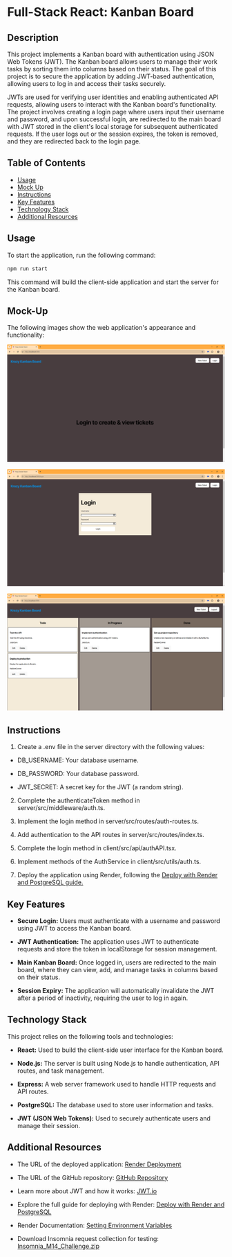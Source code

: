 # Full-Stack React: Kanban Board

## Description

This project implements a Kanban board with authentication using JSON Web Tokens (JWT). The Kanban board allows users to manage their work tasks by sorting them into columns based on their status. The goal of this project is to secure the application by adding JWT-based authentication, allowing users to log in and access their tasks securely.

JWTs are used for verifying user identities and enabling authenticated API requests, allowing users to interact with the Kanban board's functionality. The project involves creating a login page where users input their username and password, and upon successful login, are redirected to the main board with JWT stored in the client's local storage for subsequent authenticated requests. If the user logs out or the session expires, the token is removed, and they are redirected back to the login page.

## Table of Contents

- [Usage](#usage)
- [Mock Up](#mock-up)
- [Instructions](#instructions)
- [Key Features](#key-features)
- [Technology Stack](#technology-stack)
- [Additional Resources](#additional-resources)

## Usage

To start the application, run the following command:

```bash
npm run start
```
This command will build the client-side application and start the server for the Kanban board.

## Mock-Up

The following images show the web application's appearance and functionality:

![The Kanban board application displays a Login Required page.](./assets/14-00-unauthenticated-page.png)

![The Kanban board application displays a Login page.](./assets/14-01-login-page.png)

![The Kanban board application includes a main page that displays a list of all tasks sorted into three columns according their statuses.](./assets/14-02-main-page.png)

## Instructions

1. Create a .env file in the server directory with the following values:

* DB_USERNAME: Your database username.

* DB_PASSWORD: Your database password.

* JWT_SECRET: A secret key for the JWT (a random string).

2. Complete the authenticateToken method in server/src/middleware/auth.ts.

3. Implement the login method in server/src/routes/auth-routes.ts.

4. Add authentication to the API routes in server/src/routes/index.ts.

5. Complete the login method in client/src/api/authAPI.tsx.

6. Implement methods of the AuthService in client/src/utils/auth.ts.

7. Deploy the application using Render, following the [Deploy with Render and PostgreSQL guide.](https://coding-boot-camp.github.io/full-stack/render/deploy-with-render-and-postgresql)

## Key Features

* **Secure Login:** Users must authenticate with a username and password using JWT to access the Kanban board.

* **JWT Authentication:** The application uses JWT to authenticate requests and store the token in localStorage for session management.

* **Main Kanban Board:** Once logged in, users are redirected to the main board, where they can view, add, and manage tasks in columns based on their status.

* **Session Expiry:** The application will automatically invalidate the JWT after a period of inactivity, requiring the user to log in again.

## Technology Stack

This project relies on the following tools and technologies:

* **React:** Used to build the client-side user interface for the Kanban board.

* **Node.js:** The server is built using Node.js to handle authentication, API routes, and task management.

* **Express:** A web server framework used to handle HTTP requests and API routes.

* **PostgreSQL:** The database used to store user information and tasks.

* **JWT (JSON Web Tokens):** Used to securely authenticate users and manage their session.

## Additional Resources

* The URL of the deployed application: [Render Deployment](https://kanban-board-1-rluo.onrender.com)

* The URL of the GitHub repository: [GitHub Repository](https://github.com/gilmerperez/kanban-board)

* Learn more about JWT and how it works: [JWT.io](https://jwt.io/)

* Explore the full guide for deploying with Render: [Deploy with Render and PostgreSQL](https://coding-boot-camp.github.io/full-stack/render/deploy-with-render-and-postgresql)

* Render Documentation: [Setting Environment Variables](https://docs.render.com/configure-environment-variables)

* Download Insomnia request collection for testing: [Insomnia_M14_Challenge.zip](https://static.bc-edx.com/coding/software-dev/14-Full-Stack-React/assets/Insomnia_M14_Challenge.zip)